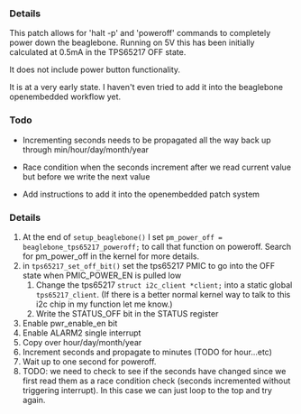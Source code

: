 ### Details

This patch allows for 'halt -p' and 'poweroff' commands to completely power down the beaglebone. Running on 5V this has been initially calculated at 0.5mA in the TPS65217 OFF state.

It does not include power button functionality.

It is at a very early state. I haven't even tried to add it into the beaglebone openembedded workflow yet.

### Todo

* Incrementing seconds needs to be propagated all the way back up through min/hour/day/month/year
* Race condition when the seconds increment after we read current value but before we write the next value

* Add instructions to add it into the openembedded patch system

### Details

1. At the end of `setup_beaglebone()` I set `pm_power_off = beaglebone_tps65217_poweroff;` to call that function on poweroff. Search for pm_power_off in the kernel for more details.
2. in `tps65217_set_off_bit()` set the tps65217 PMIC to go into the OFF state when PMIC_POWER_EN is pulled low
    1. Change the tps65217 `struct i2c_client *client;` into a static global `tps65217_client`. (If there is a better normal kernel way to talk to this i2c chip in my function let me know.)
    2. Write the STATUS_OFF bit in the STATUS register
3. Enable pwr_enable_en bit
4. Enable ALARM2 single interrupt
5. Copy over hour/day/month/year
6. Increment seconds and propagate to minutes (TODO for hour...etc)
7. Wait up to one second for poweroff.
8. TODO: we need to check to see if the seconds have changed since we first read them as a race condition check (seconds incremented without triggering interrupt). In this case we can just loop to the top and try again.